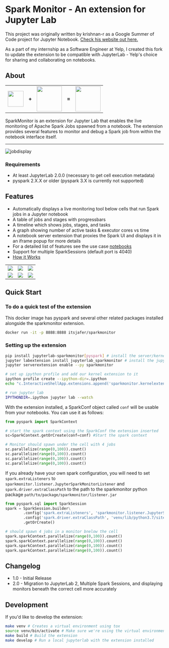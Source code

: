 # Spark Monitor - An extension for Jupyter Lab

This project was originally written by krishnan-r as a Google Summer of Code project for Jupyter Notebook. [Check his website out here.](https://krishnan-r.github.io/sparkmonitor/)

As a part of my internship as a Software Engineer at Yelp, I created this fork to update the extension to be compatible with JupyterLab - Yelp's choice for sharing and collaborating on notebooks.

## About

<table>
<tr>
<td><a href="http://jupyter.org/"><img src="https://user-images.githubusercontent.com/6822941/29750386-872556fe-8b5c-11e7-95e1-42b12d709017.png" height="50"/></a></td>
<td><b>+</b></td>
<td><a href="https://spark.apache.org/"><img src="https://user-images.githubusercontent.com/6822941/29750352-e9807b36-8b5b-11e7-929a-249f56c7cf79.png" height="80"/></a></td>
<td><b>=</b></td>
<td><a href="https://user-images.githubusercontent.com/6822941/29601568-d5e42934-87f9-11e7-9780-3cd3a0d8d86b.png" title="The SparkMonitor Extension."><img src="https://user-images.githubusercontent.com/6822941/29601568-d5e42934-87f9-11e7-9780-3cd3a0d8d86b.png" height="80"/></a></td>
</tr>
</table>
SparkMonitor is an extension for Jupyter Lab that enables the live monitoring of Apache Spark Jobs spawned from a notebook. The extension provides several features to monitor and debug a Spark job from within the notebook interface itself. <br>

---

![jobdisplay](https://user-images.githubusercontent.com/6822941/29753710-ff8849b6-8b94-11e7-8f9c-bdc59bf72143.gif)

### Requirements

-   At least JupyterLab 2.0.0 (necessary to get cell execution metadata)
-   pyspark 2.X.X or older (pyspark 3.X is currently not supported)

## Features

-   Automatically displays a live monitoring tool below cells that run Spark jobs in a Jupyter notebook
-   A table of jobs and stages with progressbars
-   A timeline which shows jobs, stages, and tasks
-   A graph showing number of active tasks & executor cores vs time
-   A notebook server extension that proxies the Spark UI and displays it in an iframe popup for more details
-   For a detailed list of features see the use case [notebooks](https://krishnan-r.github.io/sparkmonitor/#common-use-cases-and-tests)
-   Support for multiple SparkSessions (default port is 4040)
-   [How it Works](https://krishnan-r.github.io/sparkmonitor/how.html)

<table>
<tr>
<td><a href="https://user-images.githubusercontent.com/6822941/29601990-d6256a1e-87fb-11e7-94cb-b4418c61d221.png" title="Jobs and stages started from a cell."><img src="https://user-images.githubusercontent.com/6822941/29601990-d6256a1e-87fb-11e7-94cb-b4418c61d221.png"></a></td>
<td><a href="https://user-images.githubusercontent.com/6822941/29601769-d8e82a26-87fa-11e7-9b0e-91b1414e7821.png" title="A graph of the number of active tasks and available executor cores."><img src="https://user-images.githubusercontent.com/6822941/29601769-d8e82a26-87fa-11e7-9b0e-91b1414e7821.png" ></a></td>
<td><a href="https://user-images.githubusercontent.com/6822941/29601776-d919dae4-87fa-11e7-8939-a6c0d0072d90.png" title="An event timeline with jobs, stages and tasks across various executors. The tasks are split into various coloured phases, providing insight into the nature of computation."><img src="https://user-images.githubusercontent.com/6822941/29601776-d919dae4-87fa-11e7-8939-a6c0d0072d90.png"></a></td>
</tr>
<tr>
<td><a href="https://user-images.githubusercontent.com/6822941/29750236-be1f6b0c-8b59-11e7-9a36-92e04e3bf05b.png" title="The Spark web UI as a popup within the notebook interface."><img src="https://user-images.githubusercontent.com/6822941/29750236-be1f6b0c-8b59-11e7-9a36-92e04e3bf05b.png" ></a></td>
<td><a href="https://user-images.githubusercontent.com/6822941/29750177-ea2c18b8-8b58-11e7-955e-69ecf33a6284.png" title="Details of a task."><img src="https://user-images.githubusercontent.com/6822941/29750177-ea2c18b8-8b58-11e7-955e-69ecf33a6284.png" ></a></td>
<td><a href="https://user-images.githubusercontent.com/6822941/29601997-d6533840-87fb-11e7-90ce-daa0fe73b9e5.png" title="An event timeline."><img src="https://user-images.githubusercontent.com/6822941/29601997-d6533840-87fb-11e7-90ce-daa0fe73b9e5.png"></a></td>
</tr>
</table>

## Quick Start

### To do a quick test of the extension

This docker image has pyspark and several other related packages installed alongside the sparkmonitor extension.

```bash
docker run -it -p 8888:8888 itsjafer/sparkmonitor
```

### Setting up the extension

```bash
pip install jupyterlab-sparkmonitor[pyspark] # install the server/kernel extension. Remove [pyspark] part if you already have Spark installed
jupyter labextension install jupyterlab_sparkmonitor # install the jupyterlab extension
jupyter serverextension enable --py sparkmonitor

# set up ipython profile and add our kernel extension to it
ipython profile create --ipython-dir=.ipython
echo "c.InteractiveShellApp.extensions.append('sparkmonitor.kernelextension')" >>  .ipython/profile_default/ipython_config.py

# run jupyter lab
IPYTHONDIR=.ipython jupyter lab --watch
```

With the extension installed, a SparkConf object called `conf` will be usable from your notebooks. You can use it as follows:

```python
from pyspark import SparkContext

# start the spark context using the SparkConf the extension inserted
sc=SparkContext.getOrCreate(conf=conf) #Start the spark context

# Monitor should spawn under the cell with 4 jobs
sc.parallelize(range(0,100)).count()
sc.parallelize(range(0,100)).count()
sc.parallelize(range(0,100)).count()
sc.parallelize(range(0,100)).count()
```

If you already have your own spark configuration, you will need to set `spark.extraListeners` to `sparkmonitor.listener.JupyterSparkMonitorListener` and `spark.driver.extraClassPath` to the path to the sparkmonitor python package `path/to/package/sparkmonitor/listener.jar`

```python
from pyspark.sql import SparkSession
spark = SparkSession.builder\
        .config('spark.extraListeners', 'sparkmonitor.listener.JupyterSparkMonitorListener')\
        .config('spark.driver.extraClassPath', 'venv/lib/python3.7/site-packages/sparkmonitor/listener.jar')\
        .getOrCreate()

# should spawn 4 jobs in a monitor bnelow the cell
spark.sparkContext.parallelize(range(0,100)).count()
spark.sparkContext.parallelize(range(0,100)).count()
spark.sparkContext.parallelize(range(0,100)).count()
spark.sparkContext.parallelize(range(0,100)).count()
```

## Changelog

* 1.0 - Initial Release
* 2.0 - Migration to JupyterLab 2, Multiple Spark Sessions, and displaying monitors beneath the correct cell more accurately

## Development

If you'd like to develop the extension:

```bash
make venv # Creates a virtual environment using tox
source venv/bin/activate # Make sure we're using the virtual environment
make build # Build the extension
make develop # Run a local jupyterlab with the extension installed
```
